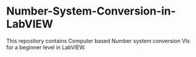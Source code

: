 # Number-System-Conversion-in-LabVIEW
This repository contains Computer based Number system conversion VIs for a beginner level in LabVIEW.
